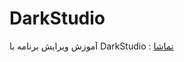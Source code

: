 # DarkStudio

آموزش ویرایش برنامه با DarkStudio : [تماشا](https://iranlink.cloud/mobizen_20230326_142225.mp4)
